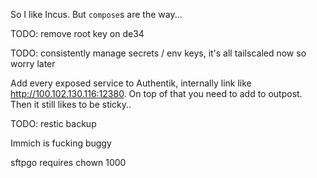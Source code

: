 So I like Incus. But `compose`s are the way...

TODO: remove root key on de34

TODO: consistently manage secrets / env keys, it's all tailscaled now so worry later

Add every exposed service to Authentik, internally link like http://100.102.130.116:12380. 
On top of that you need to add to outpost. 
Then it still likes to be sticky..

TODO: restic backup

Immich is fucking buggy

sftpgo requires chown 1000
